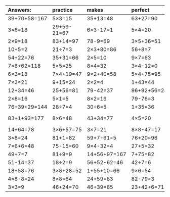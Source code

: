 | Answers: | practice | makes | perfect | ! |
| :--- | :--- | :--- | :--- | :--- |
| 39+70+58=167 | 5×3=15 | 35+13=48 | 63+27=90 | 15÷5=3 | 
| 3×6=18 | 29+59-21=67 | 6×3-17=1 | 5×4=20 | 12÷2=6 | 
| 2×9=18 | 83+14=97 | 78-9=69 | 3×5+36=51 | 9×7+94=157 | 
| 10÷5=2 | 21÷7=3 | 2×3+80=86 | 56÷8=7 | 4×6=24 | 
| 54+22=76 | 35+31=66 | 2×5=10 | 9×7=63 | 53+29=82 | 
| 7×8+62=118 | 5×5=25 | 8×4=32 | 3×4-12=0 | 20÷4=5 | 
| 6×3=18 | 7×4+19=47 | 9×2+40=58 | 5×4+75=95 | 41-18=23 | 
| 7×3=21 | 9+15=24 | 2×2=4 | 1+43=44 | 52+46=98 | 
| 12+34=46 | 25+56=81 | 79-42=37 | 96+92+56=244 | 12÷6=2 | 
| 2×8=16 | 5×1=5 | 8×2=16 | 79-76=3 | 47+38-77=8 | 
| 76+39+29=144 | 28÷7=4 | 30÷6=5 | 1+35=36 | 11+87=98 | 
| 83+1+93=177 | 8×6=48 | 43+34=77 | 4×5=20 | 40+72-90=22 | 
| 14+64=78 | 3×6+57=75 | 3×7=21 | 8×8-47=17 | 7×5=35 | 
| 3×8=24 | 81+1=82 | 59+7-61=5 | 76+20=96 | 24÷3=8 | 
| 7×6+6=48 | 75-15=60 | 9×4-32=4 | 27+5=32 | 6×4=24 | 
| 49÷7=7 | 81÷9=9 | 14+56+97=167 | 7+75=82 | 2×3=6 | 
| 51-14=37 | 18÷2=9 | 56+52-62=46 | 42÷7=6 | 4×4+55=71 | 
| 18+58=76 | 3×8+28=52 | 1+55+10=66 | 9×6=54 | 9×4=36 | 
| 4×8-8=24 | 8×8=64 | 24+59=83 | 82-79=3 | 67-61=6 | 
| 3×3=9 | 46+24=70 | 46+39=85 | 23+42+6=71 | 43+55=98 | 
